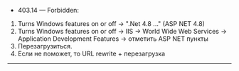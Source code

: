 - 403.14 — Forbidden:
1) Turns Windows features on or off -> ".Net 4.8 ..." (ASP NET 4.8)
2) Turns Windows features on or off -> IIS -> World Wide Web Services -> Application Development Features -> отметить ASP NET пункты
3) Перезагрузиться.
4) Если не поможет, то URL rewrite + перезагрузка
--------------------------------
